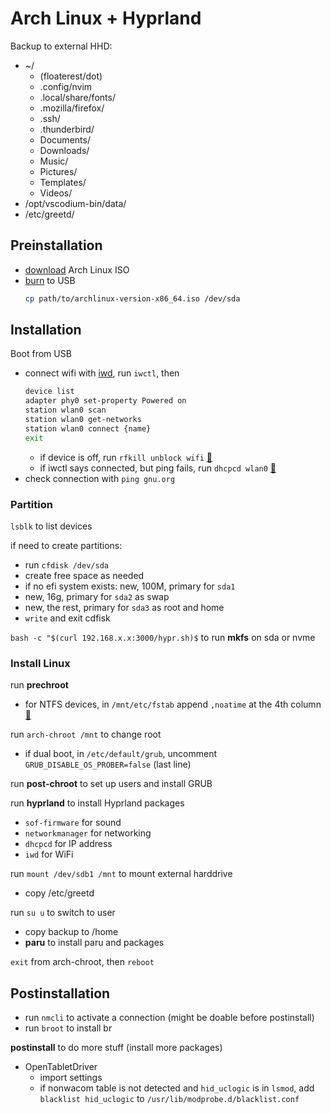# Arch Linux + Hyprland

Backup to external HHD:
- ~/
  - (floaterest/dot)
  - .config/nvim
  - .local/share/fonts/
  - .mozilla/firefox/
  - .ssh/
  - .thunderbird/
  - Documents/
  - Downloads/
  - Music/
  - Pictures/
  - Templates/
  - Videos/
- /opt/vscodium-bin/data/
- /etc/greetd/

## Preinstallation

- [download](https://archlinux.org/download/) Arch Linux ISO
- [burn](https://wiki.archlinux.org/title/USB_flash_installation_medium) to USB
    ```bash
    cp path/to/archlinux-version-x86_64.iso /dev/sda
    ```

## Installation

Boot from USB

- connect wifi with [iwd](https://wiki.archlinux.org/title/iwd#iwctl), run `iwctl`, then
  ```bash
  device list
  adapter phy0 set-property Powered on
  station wlan0 scan
  station wlan0 get-networks
  station wlan0 connect {name}
  exit
  ```
  - if device is off, run `rfkill unblock wifi` [🔗](https://www.reddit.com/r/archlinux/comments/n4yycf/comment/gwybm5j/)
  - if iwctl says connected, but ping fails, run `dhcpcd wlan0` [🔗](https://www.reddit.com/r/archlinux/comments/hr3ci7/connected_with_iwctl_but_no_internet/)
- check connection with `ping gnu.org`

### Partition

`lsblk` to list devices



if need to create partitions:
- run `cfdisk /dev/sda`
- create free space as needed
- if no efi system exists: new, 100M, primary for `sda1`
- new, 16g, primary for `sda2` as swap
- new, the rest, primary for `sda3` as root and home
- `write` and exit cdfisk

`bash -c "$(curl 192.168.x.x:3000/hypr.sh)$` to run **mkfs** on sda or nvme

### Install Linux

run **prechroot**

- for NTFS devices, in `/mnt/etc/fstab` append `,noatime` at the 4th column [🔗](https://wiki.archlinux.org/title/NTFS#Improving_performance)

run `arch-chroot /mnt` to change root

- if dual boot, in `/etc/default/grub`, uncomment `GRUB_DISABLE_OS_PROBER=false` (last line)


run **post-chroot** to set up users and install GRUB

run **hyprland** to install Hyprland packages
- `sof-firmware` for sound
- `networkmanager` for networking
- `dhcpcd` for IP address
- `iwd` for WiFi 

run `mount /dev/sdb1 /mnt` to mount external harddrive

- copy /etc/greetd

run `su u` to switch to user

- copy backup to /home
- **paru** to install paru and packages

`exit` from arch-chroot, then `reboot`

## Postinstallation

- run `nmcli` to activate a connection (might be doable before postinstall)
- run `broot` to install br

**postinstall** to do more stuff (install more packages)
- OpenTabletDriver
    - import settings
    - if nonwacom table is not detected and `hid_uclogic` is in `lsmod`, add `blacklist hid_uclogic` to `/usr/lib/modprobe.d/blacklist.conf`

